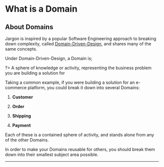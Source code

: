 # What is a Domain 

## About Domains

Jargon is inspired by a popular Software Engineering approach to breaking down complexity, called  [Domain-Driven-Design](https://en.m.wikipedia.org/wiki/Domain-driven_design), and shares many of the same concepts.

Under Domain-Driven-Design, a Domain is;

?> A sphere of knowledge or activity, representing the business problem you are building a solution for

Taking a common example, if you were building a solution for an e-commerce platform, you could break it down into several Domains:

1. **Customer**

2. **Order**

3. **Shipping**

4. **Payment**

Each of these is a contained sphere of activity, and stands alone from any of the other Domains.


In order to make your Domains reusable for others, you should break them down into their smallest subject area possible.

---
